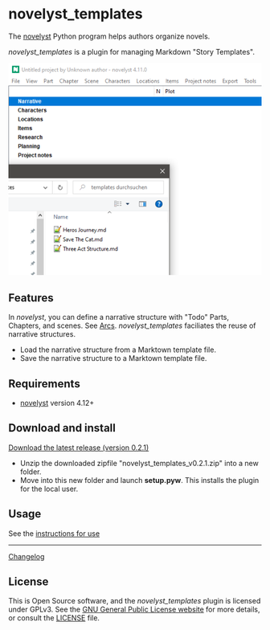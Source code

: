 # novelyst_templates

The [novelyst](https://peter88213.github.io/novelyst/) Python program helps authors organize novels.

*novelyst_templates* is a plugin for managing Markdown "Story Templates".

![Screenshot](Screenshots/screen01.png)

## Features

In *novelyst*, you can define a narrative structure with "Todo" Parts, Chapters, and scenes. See [Arcs](https://peter88213.github.io/novelyst/help/arcs). *novelyst_templates* faciliates the reuse of narrative structures.

- Load the narrative structure from a Marktown template file. 
- Save the narrative structure to a Marktown template file. 


## Requirements

- [novelyst](https://peter88213.github.io/novelyst/) version 4.12+

## Download and install

[Download the latest release (version 0.2.1)](https://github.com/peter88213/novelyst_templates/raw/main/dist/novelyst_templates_v0.2.1.zip)

- Unzip the downloaded zipfile "novelyst_templates_v0.2.1.zip" into a new folder.
- Move into this new folder and launch **setup.pyw**. This installs the plugin for the local user.

## Usage

See the [instructions for use](usage)

------------------------------------------------------------------

[Changelog](changelog)

## License

This is Open Source software, and the *novelyst_templates* plugin is licensed under GPLv3. See the
[GNU General Public License website](https://www.gnu.org/licenses/gpl-3.0.en.html) for more
details, or consult the [LICENSE](https://github.com/peter88213/novelyst_templates/blob/main/LICENSE) file.
